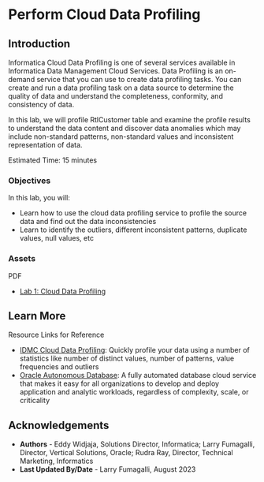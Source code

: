 # Perform Cloud Data Profiling 

## Introduction

Informatica Cloud Data Profiling is one of several services available in Informatica Data Management Cloud Services. Data Profiling is an on-demand service that you can use to create data profiling tasks. You can create and run a data profiling task on a data source to determine the quality of data and understand the completeness, conformity, and consistency of data.

In this lab, we will profile RtlCustomer table and examine the profile results to understand the data content and discover data anomalies which may include non-standard patterns, non-standard values and inconsistent representation of data.

Estimated Time: 15 minutes

### Objectives

In this lab, you will:
* Learn how to use the cloud data profiling service to profile the source data and find out the data inconsistencies
* Learn to identify the outliers, different inconsistent patterns, duplicate values, null values, etc

### **Assets**

PDF
* [Lab 1: Cloud Data Profiling](https://c4u04.objectstorage.us-ashburn-1.oci.customer-oci.com/p/EcTjWk2IuZPZeNnD_fYMcgUhdNDIDA6rt9gaFj_WZMiL7VvxPBNMY60837hu5hga/n/c4u04/b/livelabsfiles/o/oci-library/LAB%2001%20-%20Cloud%20Data%20Profiling%20-%20OCI.pdf) 


## Learn More

Resource Links for Reference 
* [IDMC Cloud Data Profiling](https://docs.informatica.com/data-governance-and-quality-cloud/data-profiling/current-version/introduction/introduction-to-informatica-cloud-data-profiling.html): Quickly profile your data using a number of statistics like number of distinct values, number of patterns, value frequencies and outliers
* [Oracle Autonomous Database](https://www.oracle.com/autonomous-database/): A fully automated database cloud service that makes it easy for all organizations to develop and deploy application and analytic workloads, regardless of complexity, scale, or criticality


## Acknowledgements
* **Authors** - Eddy Widjaja, Solutions Director, Informatica; Larry Fumagalli, Director, Vertical Solutions, Oracle; Rudra Ray, Director, Technical Marketing, Informatics
* **Last Updated By/Date** - Larry Fumagalli, August 2023
